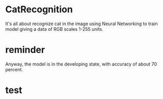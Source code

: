 # CatRecognition

It's all about recognize cat in the image using Neural Networking to train model giving a data of RGB scales 1-255 units.

# reminder

Anyway, the model is in the developing state, with accuracy of about 70 percent.

# test
